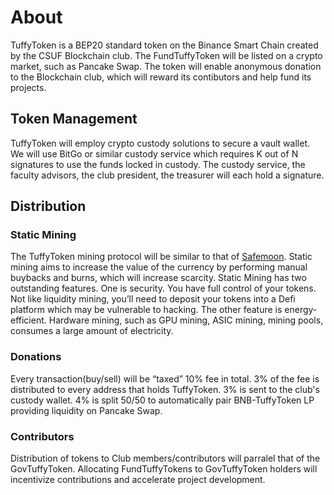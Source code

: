 # About

TuffyToken is a BEP20 standard token on the Binance Smart Chain created by the CSUF Blockchain club. The FundTuffyToken will be listed on a crypto market, such as Pancake Swap. The token will enable anonymous donation to the Blockchain club, which will reward its contibutors and help fund its projects.

## Token Management

TuffyToken will employ crypto custody solutions to secure a vault wallet. We will use BitGo or similar custody service which requires K out of N signatures to use the funds locked in custody. The custody service, the faculty advisors, the club president, the treasurer will each hold a signature.

## Distribution

### Static Mining

The TuffyToken mining protocol will be similar to that of [Safemoon](https://safemoon.net/). Static mining aims to increase the value of the currency by performing manual buybacks and burns, which will increase scarcity.
Static Mining has two outstanding features. One is security. You have full control of your tokens. Not like liquidity mining, you’ll need to deposit your tokens into a Defi platform which may be vulnerable to hacking. The other feature is energy-efficient. Hardware mining, such as GPU mining, ASIC mining, mining pools, consumes a large amount of electricity.

### Donations

Every transaction(buy/sell) will be “taxed” 10% fee in total. 3% of the fee is distributed to every address that holds TuffyToken. 3% is sent to the club's custody wallet. 4% is split 50/50 to automatically pair BNB-TuffyToken LP providing liquidity on Pancake Swap.

### Contributors

Distribution of tokens to Club members/contributors will parralel that of the GovTuffyToken.
Allocating FundTuffyTokens to GovTuffyToken holders will incentivize contributions and accelerate project development.
